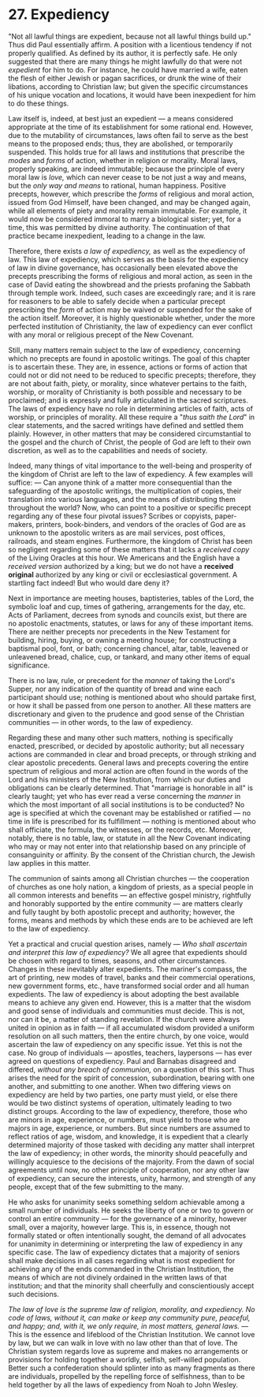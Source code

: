 # 27. Expediency

"Not all lawful things are expedient, because not all lawful things build up." Thus did Paul essentially affirm. A position with a licentious tendency if not properly qualified. As defined by its author, it is perfectly safe. He only suggested that there are many things he might lawfully do that were not *expedient* for him to do. For instance, he could have married a wife, eaten the flesh of either Jewish or pagan sacrifices, or drunk the wine of their libations, according to Christian law; but given the specific circumstances of his unique vocation and locations, it would have been inexpedient for him to do these things.

Law itself is, indeed, at best just an expedient — a means considered appropriate at the time of its establishment for some rational end. However, due to the mutability of circumstances, laws often fail to serve as the best means to the proposed ends; thus, they are abolished, or temporarily suspended. This holds true for all laws and institutions that prescribe the *modes* and *forms* of action, whether in religion or morality. Moral laws, properly speaking, are indeed immutable; because the principle of every moral law is *love,* which can never cease to be not just a way and means, but the *only way and means* to rational, human happiness. Positive precepts, however, which prescribe the *forms* of religious and moral action, issued from God Himself, have been changed, and may be changed again, while all elements of piety and morality remain immutable. For example, it would now be considered immoral to marry a biological sister; yet, for a time, this was permitted by divine authority. The continuation of that practice became inexpedient, leading to a change in the law.

Therefore, there exists *a law of expediency,* as well as the expediency of law. This law of expediency, which serves as the basis for the expediency of law in divine governance, has occasionally been elevated above the precepts prescribing the forms of religious and moral action, as seen in the case of David eating the showbread and the priests profaning the Sabbath through temple work. Indeed, such cases are exceedingly rare; and it is rare for reasoners to be able to safely decide when a particular precept prescribing the *form* of action may be waived or suspended for the sake of the action itself. Moreover, it is highly questionable whether, under the more perfected institution of Christianity, the law of expediency can ever conflict with any moral or religious precept of the New Covenant.

Still, many matters remain subject to the law of expediency, concerning which no precepts are found in apostolic writings. The goal of this chapter is to ascertain these. They are, in essence, actions or forms of action that could not or did not need to be reduced to specific precepts; therefore, they are not about faith, piety, or morality, since whatever pertains to the faith, worship, or morality of Christianity is both possible and necessary to be proclaimed; and is expressly and fully articulated in the sacred scriptures. The laws of expediency have no role in determining articles of faith, acts of worship, or principles of morality. All these require a "*thus saith the Lord*" in clear statements, and the sacred writings have defined and settled them plainly. However, in other matters that may be considered circumstantial to the gospel and the church of Christ, the people of God are left to their own discretion, as well as to the capabilities and needs of society.

Indeed, many things of vital importance to the well-being and prosperity of the kingdom of Christ are left to the law of expediency. A few examples will suffice: — Can anyone think of a matter more consequential than the safeguarding of the apostolic writings, the multiplication of copies, their translation into various languages, and the means of distributing them throughout the world? Now, who can point to a positive or specific precept regarding any of these four pivotal issues? Scribes or copyists, paper-makers, printers, book-binders, and vendors of the oracles of God are as unknown to the apostolic writers as are mail services, post offices, railroads, and steam engines. Furthermore, the kingdom of Christ has been so negligent regarding some of these matters that it lacks a *received copy* of the Living Oracles at this hour. We Americans and the English have a *received version* authorized by a king; but we do not have a **received original** authorized by any king or civil or ecclesiastical government. A startling fact indeed! But who would dare deny it?

Next in importance are meeting houses, baptisteries, tables of the Lord, the symbolic loaf and cup, times of gathering, arrangements for the day, etc. Acts of Parliament, decrees from synods and councils exist, but there are no apostolic enactments, statutes, or laws for any of these important items. There are neither precepts nor precedents in the New Testament for building, hiring, buying, or owning a meeting house; for constructing a baptismal pool, font, or bath; concerning chancel, altar, table, leavened or unleavened bread, chalice, cup, or tankard, and many other items of equal significance.

There is no law, rule, or precedent for the *manner* of taking the Lord's Supper, nor any indication of the quantity of bread and wine each participant should use; nothing is mentioned about who should partake first, or how it shall be passed from one person to another. All these matters are discretionary and given to the prudence and good sense of the Christian communities — in other words, to the law of expediency.

Regarding these and many other such matters, nothing is specifically enacted, prescribed, or decided by apostolic authority; but all necessary actions are commanded in clear and broad precepts, or through striking and clear apostolic precedents. General laws and precepts covering the entire spectrum of religious and moral action are often found in the words of the Lord and his ministers of the New Institution, from which our duties and obligations can be clearly determined. That "marriage is honorable in all" is clearly taught; yet who has ever read a verse concerning the *manner* in which the most important of all social institutions is to be conducted? No age is specified at which the covenant may be established or ratified — no time in life is prescribed for its fulfillment — nothing is mentioned about who shall officiate, the formula, the witnesses, or the records, etc. Moreover, notably, there is no table, law, or statute in all the New Covenant indicating who may or may not enter into that relationship based on any principle of consanguinity or affinity. By the consent of the Christian church, the Jewish law applies in this matter.

The communion of saints among all Christian churches — the cooperation of churches as one holy nation, a kingdom of priests, as a special people in all common interests and benefits — an effective gospel ministry, rightfully and honorably supported by the entire community — are matters clearly and fully taught by both apostolic precept and authority; however, the forms, means and methods by which these ends are to be achieved are left to the law of expediency.

Yet a practical and crucial question arises, namely — *Who shall ascertain and interpret this law of expediency?* We all agree that expedients should be chosen with regard to times, seasons, and other circumstances. Changes in these inevitably alter expedients. The mariner's compass, the art of printing, new modes of travel, banks and their commercial operations, new government forms, etc., have transformed social order and all human expedients. The law of expediency is about adopting the best available means to achieve any given end. However, this is a matter that the wisdom and good sense of individuals and communities must decide. This is not, nor can it be, a matter of standing revelation. If the church were always united in opinion as in faith — if all accumulated wisdom provided a uniform resolution on all such matters, then the entire church, by one voice, would ascertain the law of expediency on any specific issue. Yet this is not the case. No group of individuals — apostles, teachers, laypersons — has ever agreed on questions of expediency. Paul and Barnabas disagreed and differed, *without any breach of communion,* on a question of this sort. Thus arises the need for the spirit of concession, subordination, bearing with one another, and submitting to one another. When two differing views on expediency are held by two parties, one party must yield, or else there would be two distinct systems of operation, ultimately leading to two distinct groups. According to the law of expediency, therefore, those who are minors in age, experience, or numbers, must yield to those who are majors in age, experience, or numbers. But since numbers are assumed to reflect ratios of age, wisdom, and knowledge, it is expedient that a clearly determined majority of those tasked with deciding any matter shall interpret the law of expediency; in other words, the minority should peacefully and willingly acquiesce to the decisions of the majority. From the dawn of social agreements until now, no other principle of cooperation, nor any other law of expediency, can secure the interests, unity, harmony, and strength of any people, except that of the few submitting to the many.

He who asks for unanimity seeks something seldom achievable among a small number of individuals. He seeks the liberty of one or two to govern or control an entire community — for the governance of a minority, however small, over a majority, however large. This is, in essence, though not formally stated or often intentionally sought, the demand of all advocates for unanimity in determining or interpreting the law of expediency in any specific case. The law of expediency dictates that a majority of seniors shall make decisions in all cases regarding what is most expedient for achieving any of the ends commanded in the Christian Institution, the means of which are not divinely ordained in the written laws of that institution; and that the minority shall cheerfully and conscientiously accept such decisions.

*The law of love is the supreme law of religion, morality, and expediency. No code of laws, without it, can make or keep any community pure, peaceful, and happy; and, with it, we only require, in most matters, general laws.* — This is the essence and lifeblood of the Christian Institution. We cannot love by law, but we can walk in love with no law other than that of love. The Christian system regards love as supreme and makes no arrangements or provisions for holding together a worldly, selfish, self-willed population. Better such a confederation should splinter into as many fragments as there are individuals, propelled by the repelling force of selfishness, than to be held together by all the laws of expediency from Noah to John Wesley.